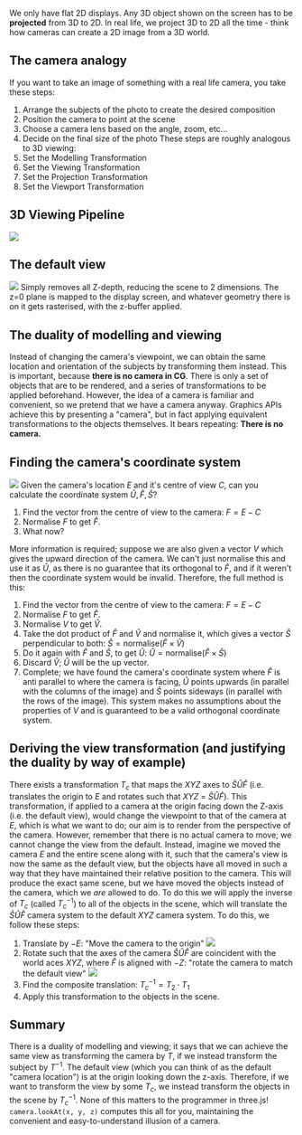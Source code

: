 We only have flat 2D displays. Any 3D object shown on the screen has to be **projected** from 3D to 2D. In real life, we project 3D to 2D all the time - think how cameras can create a 2D image from a 3D world.

## The camera analogy
If you want to take an image of something with a real life camera, you take these steps:
1. Arrange the subjects of the photo to create the desired composition
2. Position the camera to point at the scene
3. Choose a camera lens based on the angle, zoom, etc...
4. Decide on the final size of the photo
These steps are roughly analogous to 3D viewing:
1. Set the Modelling Transformation
2. Set the Viewing Transformation
3. Set the Projection Transformation
4. Set the Viewport Transformation

## 3D Viewing Pipeline
![](Pasted%20image%2020230214132343.png)

## The default view
![](Pasted%20image%2020230214132642.png)
Simply removes all Z-depth, reducing the scene to 2 dimensions. The z=0 plane is mapped to the display screen, and whatever geometry there is on it gets rasterised, with the z-buffer applied.

## The duality of modelling and viewing
Instead of changing the camera's viewpoint, we can obtain the same location and orientation of the subjects by transforming them instead. This is important, because **there is no camera in CG**. There is only a set of objects that are to be rendered, and a series of transformations to be applied beforehand.
However, the idea of a camera is familiar and convenient, so we pretend that we have a camera anyway. Graphics APIs achieve this by presenting a "camera", but in fact applying equivalent transformations to the objects themselves.
It bears repeating:
**There is no camera.**

## Finding the camera's coordinate system
![](Pasted%20image%2020230524110409.png)
Given the camera's location $E$ and it's centre of view $C$, can you calculate the coordinate system $\hat{U},\hat{F},\hat{S}$?
1. Find the vector from the centre of view to the camera: $F = E - C$
2. Normalise $F$ to get $\hat{F}$.
3. What now?

More information is required; suppose we are also given a vector $V$ which gives the upward direction of the camera. We can't just normalise this and use it as $\hat{U}$, as there is no guarantee that its orthogonal to $\hat{F}$, and if it weren't then the coordinate system would be invalid. Therefore, the full method is this:
1. Find the vector from the centre of view to the camera: $F = E - C$
2. Normalise $F$ to get $\hat{F}$.
3. Normalise $V$ to get $\hat{V}$.
4. Take the dot product of $\hat{F}$ and $\hat{V}$ and normalise it, which gives a vector $\hat{S}$ perpendicular to both: $\hat{S} = \text{normalise}(\hat{F} \times \hat{V})$
5. Do it again with $\hat{F}$ and $\hat{S}$, to get $\hat{U}$: $\hat{U} = \text{normalise}(\hat{F} \times \hat{S})$
6. Discard $\hat{V}$; $\hat{U}$ will be the up vector.
7. Complete; we have found the camera's coordinate system where $\hat{F}$ is anti parallel to where the camera is facing, $\hat{U}$ points upwards (in parallel with the columns of the image) and $\hat{S}$ points sideways (in parallel with the rows of the image). This system makes no assumptions about the properties of $V$ and is guaranteed to be a valid orthogonal coordinate system.

## Deriving the view transformation (and justifying the duality by way of example)
There exists a transformation $T_c$ that maps the $XYZ$ axes to $\hat{S}\hat{U}\hat{F}$ (i.e. translates the origin to $E$ and rotates such that $XYZ$ = $\hat{S}\hat{U}\hat{F}$). This transformation, if applied to a camera at the origin facing down the Z-axis (i.e. the default view), would change the viewpoint to that of the camera at $E$, which is what we want to do; our aim is to render from the perspective of the camera.
However, remember that there is no actual camera to move; we cannot change the view from the default. Instead, imagine we moved the camera $E$ and the entire scene along with it, such that the camera's view is now the same as the default view, but the objects have all moved in such a way that they have maintained their relative position to the camera. This will produce the exact same scene, but we have moved the objects instead of the camera, which we *are* allowed to do.
To do this we will apply the inverse of $T_c$ (called $T_c^{-1}$) to all of the objects in the scene, which  will translate the $\hat{S}\hat{U}\hat{F}$ camera system to the default $XYZ$ camera system.
To do this, we follow these steps:
1. Translate by $-E$: "Move the camera to the origin"
![](Pasted%20image%2020230214142850.png)
2. Rotate such that the axes of the camera $\hat{S}\hat{U}\hat{F}$ are coincident with the world aces $XYZ$, where $\hat{F}$ is aligned with $-Z$: "rotate the camera to match the default view"
![](Pasted%20image%2020230214143044.png)
3. Find the composite translation: $T_c^{-1} = T_2 \cdot T_1$
4. Apply this transformation to the objects in the scene.

## Summary
There is a duality of modelling and viewing; it says that we can achieve the same view as transforming the camera by $T$, if we instead transform the subject by $T^{-1}$.
The default view (which you can think of as the default "camera location") is at the origin looking down the z-axis.
Therefore, if we want to transform the view by some $T_c$, we instead transform the objects in the scene by $T_c^{-1}$.
None of this matters to the programmer in three.js! `camera.lookAt(x, y, z)` computes this all for you, maintaining the convenient and easy-to-understand illusion of a camera.